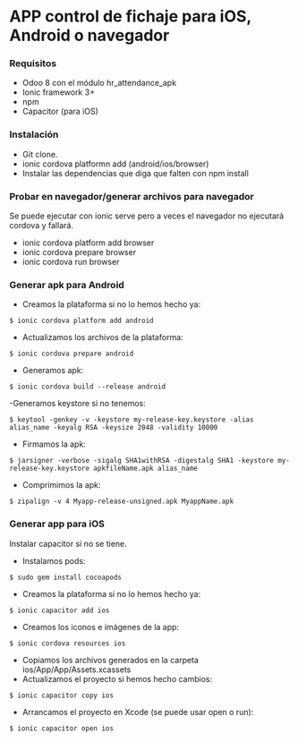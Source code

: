 # APP control de fichaje para iOS, Android o navegador

### Requisitos
- Odoo 8 con el módulo hr_attendance_apk
- Ionic framework 3+
- npm
- Capacitor (para iOS)

### Instalación
- Git clone.
- ionic cordova platformn add (android/ios/browser)
- Instalar las dependencias que diga que falten con npm install

### Probar en navegador/generar archivos para navegador
Se puede ejecutar con ionic serve pero a veces el navegador no ejecutará cordova y fallará.
- ionic cordova platform add browser
- ionic cordova prepare browser
- ionic cordova run browser

### Generar apk para Android
- Creamos la plataforma si no lo hemos hecho ya:
```
$ ionic cordova platform add android
```
- Actualizamos los archivos de la plataforma:
```
$ ionic cordova prepare android
```
- Generamos apk:
```
$ ionic cordova build --release android
```
-Generamos keystore si no tenemos:
```
$ keytool -genkey -v -keystore my-release-key.keystore -alias alias_name -keyalg RSA -keysize 2048 -validity 10000
```
- Firmamos la apk:
```
$ jarsigner -verbose -sigalg SHA1withRSA -digestalg SHA1 -keystore my-release-key.keystore apkfileName.apk alias_name
```
- Comprimimos la apk:
```
$ zipalign -v 4 Myapp-release-unsigned.apk MyappName.apk
```

### Generar app para iOS
Instalar capacitor si no se tiene.
- Instalamos pods:
```
$ sudo gem install cocoapods
```
- Creamos la plataforma si no lo hemos hecho ya:
```
$ ionic capacitor add ios
```
- Creamos los iconos e imágenes de la app:
```
$ ionic cordova resources ios
```
- Copiamos los archivos generados en la carpeta ios/App/App/Assets.xcassets
- Actualizamos el proyecto si hemos hecho cambios:
```
$ ionic capacitor copy ios
```
- Arrancamos el proyecto en Xcode (se puede usar open o run):
```
$ ionic capacitor open ios
```